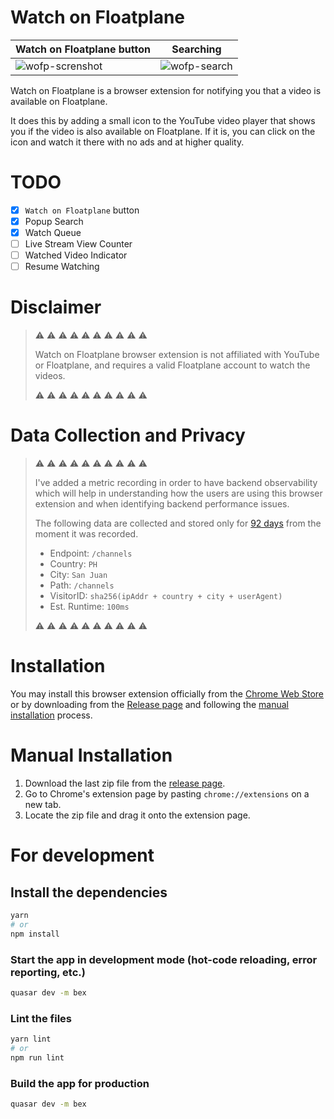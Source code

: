# Watch on Floatplane

| Watch on Floatplane button | Searching |
| --- | --- |
| ![wofp-screnshot](https://user-images.githubusercontent.com/26142675/228764977-f9b0f09d-7aaf-4c09-ac95-5578ebfd00b9.jpg) | ![wofp-search](https://user-images.githubusercontent.com/26142675/228764031-614c1fc3-1cb1-445c-8ed7-1c8e067e38c3.jpg) |


Watch on Floatplane is a browser extension for notifying you that a video is available on Floatplane.

It does this by adding a small icon to the YouTube video player that shows you if the video is also available on Floatplane. If it is, you can click on the icon and watch it there with no ads and at higher quality.

# TODO
- [x] `Watch on Floatplane` button
- [x] Popup Search
- [x] Watch Queue
- [ ] Live Stream View Counter
- [ ] Watched Video Indicator
- [ ] Resume Watching

# Disclaimer

> ⚠ ⚠ ⚠ ⚠ ⚠ ⚠ ⚠ ⚠ ⚠ ⚠
>
> Watch on Floatplane browser extension is not affiliated with YouTube or Floatplane, and requires a valid Floatplane account to watch the videos.
>
> ⚠ ⚠ ⚠ ⚠ ⚠ ⚠ ⚠ ⚠ ⚠ ⚠

# Data Collection and Privacy
> ⚠ ⚠ ⚠ ⚠ ⚠ ⚠ ⚠ ⚠ ⚠ ⚠
>
> I've added a metric recording in order to have backend observability which will help in understanding how the users are using this browser extension and when identifying backend performance issues.
>
> The following data are collected and stored only for [92 days](https://blog.cloudflare.com/using-analytics-engine-to-improve-analytics-engine/#:~:text=We%E2%80%99ve%20recently%20extended%20our%20retention%20from%2031%20to%2092%20days%2C%20and%20we%20will%20keep%20an%20eye%20on%20this%20to%20see%20if%20we%20should%20offer%20further%20extension) from the moment it was recorded.
>
> - Endpoint: `/channels`
> - Country: `PH`
> - City: `San Juan`
> - Path: `/channels`
> - VisitorID: `sha256(ipAddr + country + city + userAgent)`
> - Est. Runtime: `100ms`
>
> ⚠ ⚠ ⚠ ⚠ ⚠ ⚠ ⚠ ⚠ ⚠ ⚠


# Installation

You may install this browser extension officially from the [Chrome Web Store](https://chrome.google.com/webstore/detail/watch-on-floatplane/pnndepepinedmjikpjnpibfldojmoapa) or by downloading from the [Release page](https://github.com/captainjapeng/watch-on-floatplane/releases) and following the [manual installation](https://github.com/captainjapeng/watch-on-floatplane/edit/master/README.md#manual-installation) process.


# Manual Installation

1. Download the last zip file from the [release page](https://github.com/captainjapeng/watch-on-floatplane/releases).
2. Go to Chrome's extension page by pasting `chrome://extensions` on a new tab.
3. Locate the zip file and drag it onto the extension page.


# For development

## Install the dependencies
```bash
yarn
# or
npm install
```

### Start the app in development mode (hot-code reloading, error reporting, etc.)
```bash
quasar dev -m bex
```

### Lint the files
```bash
yarn lint
# or
npm run lint
```

### Build the app for production
```bash
quasar dev -m bex
```
